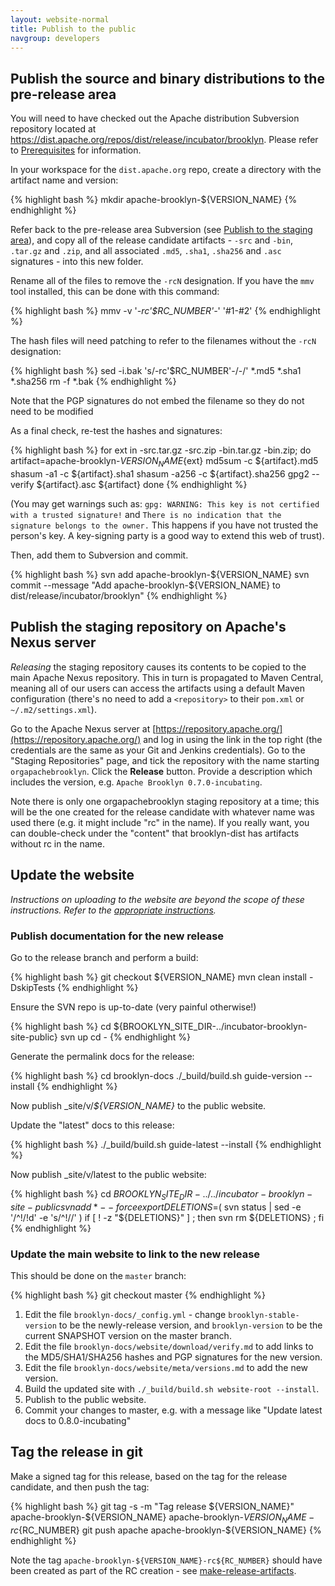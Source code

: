 ```yaml
---
layout: website-normal
title: Publish to the public
navgroup: developers
---
```


Publish the source and binary distributions to the pre-release area
-------------------------------------------------------------------

You will need to have checked out the Apache distribution Subversion repository located at
https://dist.apache.org/repos/dist/release/incubator/brooklyn. Please refer to [Prerequisites](prerequisites.html) for
information.

In your workspace for the `dist.apache.org` repo, create a directory with the artifact name and version:

{% highlight bash %}
mkdir apache-brooklyn-${VERSION_NAME}
{% endhighlight %}

Refer back to the pre-release area Subversion (see [Publish to the staging area](publish-temp.html)), and copy all of
the release candidate artifacts - `-src` and `-bin`, `.tar.gz` and `.zip`, and all associated `.md5`, `.sha1`, `.sha256`
and `.asc` signatures - into this new folder.

Rename all of the files to remove the `-rcN` designation. If you have the `mmv` tool installed, this can be done with
this command:

{% highlight bash %}
mmv -v '*-rc'$RC_NUMBER'-*' '#1-#2'
{% endhighlight %}

The hash files will need patching to refer to the filenames without the `-rcN` designation:

{% highlight bash %}
sed -i.bak 's/-rc'$RC_NUMBER'-/-/' *.md5 *.sha1 *.sha256
rm -f *.bak
{% endhighlight %}

Note that the PGP signatures do not embed the filename so they do not need to be modified

As a final check, re-test the hashes and signatures:

{% highlight bash %}
for ext in -src.tar.gz -src.zip -bin.tar.gz -bin.zip; do
    artifact=apache-brooklyn-${VERSION_NAME}${ext}
    md5sum -c ${artifact}.md5
    shasum -a1 -c ${artifact}.sha1
    shasum -a256 -c ${artifact}.sha256
    gpg2 --verify ${artifact}.asc ${artifact}
done
{% endhighlight %}

(You may get warnings such as: `gpg: WARNING: This key is not certified with a trusted signature!` 
and `There is no indication that the signature belongs to the owner.` This happens if you have not trusted
the person's key. A key-signing party is a good way to extend this web of trust).


Then, add them to Subversion and commit.

{% highlight bash %}
svn add apache-brooklyn-${VERSION_NAME}
svn commit --message "Add apache-brooklyn-${VERSION_NAME} to dist/release/incubator/brooklyn"
{% endhighlight %}


Publish the staging repository on Apache's Nexus server
-------------------------------------------------------

*Releasing* the staging repository causes its contents to be copied to the main Apache Nexus repository. This in turn
is propagated to Maven Central, meaning all of our users can access the artifacts using a default Maven configuration
(there's no need to add a `<repository>` to their `pom.xml` or `~/.m2/settings.xml`).

Go to the Apache Nexus server at [https://repository.apache.org/](https://repository.apache.org/) and log in using the
link in the top right (the credentials are the same as your Git and Jenkins credentials). Go to the "Staging
Repositories" page, and tick the repository with the name starting `orgapachebrooklyn`. Click the **Release** button.
Provide a description which includes the version, e.g. `Apache Brooklyn 0.7.0-incubating`.

Note there is only one orgapachebrooklyn staging repository at a time; this will be the one created for the release
candidate with whatever name was used there (e.g. it might include "rc" in the name). If you really want, you can 
double-check under the "content" that brooklyn-dist has artifacts without rc in the name.


Update the website
------------------

*Instructions on uploading to the website are beyond the scope of these instructions. Refer to the 
[appropriate instructions](https://github.com/apache/incubator-brooklyn/tree/master/brooklyn-docs).*

### Publish documentation for the new release

Go to the release branch and perform a build:

{% highlight bash %}
git checkout ${VERSION_NAME}
mvn clean install -DskipTests
{% endhighlight %}

Ensure the SVN repo is up-to-date (very painful otherwise!)

{% highlight bash %}
cd ${BROOKLYN_SITE_DIR-../incubator-brooklyn-site-public}
svn up
cd -
{% endhighlight %}

Generate the permalink docs for the release:

{% highlight bash %}
cd brooklyn-docs
./_build/build.sh guide-version --install
{% endhighlight %}

Now publish _site/v/*${VERSION_NAME}* to the public website.

Update the "latest" docs to this release:

{% highlight bash %}
./_build/build.sh guide-latest --install
{% endhighlight %}

Now publish _site/v/latest to the public website:

{% highlight bash %}
cd ${BROOKLYN_SITE_DIR-../../incubator-brooklyn-site-public}
svn add * --force
export DELETIONS=$( svn status | sed -e '/^!/!d' -e 's/^!//' )
if [ ! -z "${DELETIONS}" ] ; then svn rm ${DELETIONS} ; fi
{% endhighlight %}


### Update the main website to link to the new release

This should be done on the `master` branch:

{% highlight bash %}
git checkout master
{% endhighlight %}

1. Edit the file `brooklyn-docs/_config.yml` - change `brooklyn-stable-version` to be the newly-release version, and
   `brooklyn-version` to be the current SNAPSHOT version on the master branch.
2. Edit the file `brooklyn-docs/website/download/verify.md` to add links to the MD5/SHA1/SHA256 hashes and PGP signatures for the
   new version.
3. Edit the file `brooklyn-docs/website/meta/versions.md` to add the new version.
4. Build the updated site with `./_build/build.sh website-root --install`.
5. Publish to the public website.
6. Commit your changes to master, e.g. with a message like "Update latest docs to 0.8.0-incubating"


Tag the release in git
----------------------

Make a signed tag for this release, based on the tag for the release candidate, and then push the tag:

{% highlight bash %}
git tag -s -m "Tag release ${VERSION_NAME}" apache-brooklyn-${VERSION_NAME} apache-brooklyn-${VERSION_NAME}-rc${RC_NUMBER}
git push apache apache-brooklyn-${VERSION_NAME}
{% endhighlight %}

Note the tag `apache-brooklyn-${VERSION_NAME}-rc${RC_NUMBER}` should have been created as part of the
RC creation - see [make-release-artifacts](make-release-artifacts.html).

